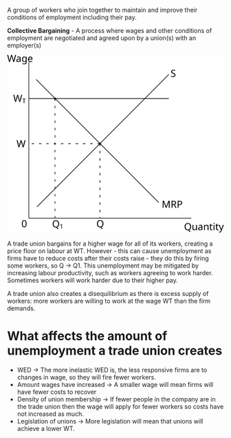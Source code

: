 A group of workers who join together to maintain and improve their conditions of employment including their pay.

**Collective Bargaining** - A process where wages and other conditions of employment are negotiated and agreed upon by a union(s) with an employer(s)

![Trade Union Diagram](diagrams/trade_union.svg#mono-black)

A trade union bargains for a higher wage for all of its workers, creating a price floor on labour at WT.
However - this can cause unemployment as firms have to reduce costs after their costs raise - they do this by firing some workers, so Q -> Q1. This unemployment may be mitigated by increasing labour productivity, such as workers agreeing to work harder. Sometimes workers will work harder due to their higher pay.

A trade union also creates a disequilibrium as there is excess supply of workers: more workers are willing to work at
the wage WT than the firm demands.

# What affects the amount of unemployment a trade union creates #
- WED -> The more inelastic WED is, the less responsive firms are to changes in wage, so they will fire fewer workers.
- Amount wages have increased -> A smaller wage will mean firms will have fewer costs to recover
- Density of union membership -> If fewer people in the company are in the trade union then the wage will apply for fewer workers so costs have not increased as much.
- Legislation of unions -> More legislation will mean that unions will achieve a lower WT.